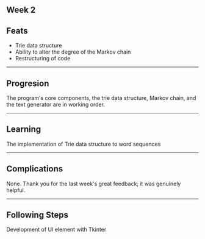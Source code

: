 Week 2
---

## Feats

- Trie data structure
- Ability to alter the degree of the Markov chain
- Restructuring of code

---

## Progresion

The program's core components, the trie data structure, Markov chain, and the text generator are in working order.

---

## Learning

The implementation of Trie data structure to word sequences

---

## Complications

None. Thank you for the last week's great feedback; it was genuinely helpful.

---

## Following Steps

Development of UI element with Tkinter